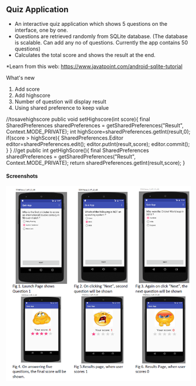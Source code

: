 ##  Quiz Application ## 
* An interactive quiz application which shows 5 questions on the interface, one by one.
* Questions are retrieved randomly from SQLite database. (The database is scalable. Can
  add any no of questions. Currently the app contains 50 questions)
* Calculates the total score and shows the result at the end.

*Learn from this web: https://www.javatpoint.com/android-sqlite-tutorial

What's new

1. Add score
2. Add highscore
3. Number of question will display result
4. Using shared preference to keep value

//tosavehighscore
 public void setHighscore(int score){
        final SharedPreferences sharedPreferences = getSharedPreferences("Result", Context.MODE_PRIVATE);
        int highScore=sharedPreferences.getInt(result,0);
        if(score > highScore){
            SharedPreferences.Editor editor=sharedPreferences.edit();
            editor.putInt(result,score);
            editor.commit();
        }
    }
//get
    public int getHighScore(){
        final SharedPreferences sharedPreferences = getSharedPreferences("Result", Context.MODE_PRIVATE);
        return sharedPreferences.getInt(result,score);
    }

#### Screenshots ####

![Alt text](quizapp.png?raw=true "Title")
